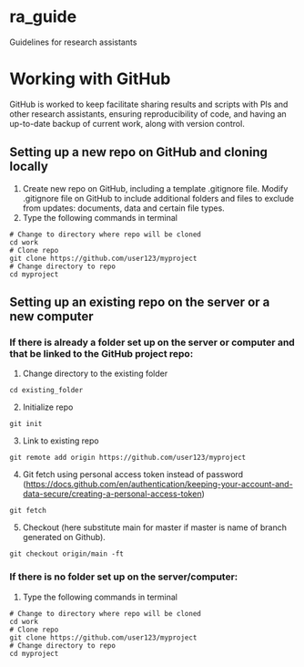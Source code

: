 # ra_guide
Guidelines for research assistants

# Working with GitHub
GitHub is worked to keep facilitate sharing results and scripts with PIs and other research assistants, ensuring reproducibility of code, and having an up-to-date backup of current work, along with version control.
## Setting up a new repo on GitHub and cloning locally
1. Create new repo on GitHub, including a template .gitignore file. Modify .gitignore file on GitHub to include additional folders and files to exclude from updates: documents, data and certain file types.
2. Type the following commands in terminal
```
# Change to directory where repo will be cloned
cd work	
# Clone repo
git clone https://github.com/user123/myproject
# Change directory to repo
cd myproject
``` 

## Setting up an existing repo on the server or a new computer
### If there is already a folder set up on the server or computer and that be linked to the GitHub project repo:
1. Change directory to the existing folder
```
cd existing_folder
``` 
2. Initialize repo
```
git init
``` 
3. Link to existing repo
```
git remote add origin https://github.com/user123/myproject
``` 
4. Git fetch using personal access token instead of password (https://docs.github.com/en/authentication/keeping-your-account-and-data-secure/creating-a-personal-access-token)
```
git fetch
``` 
5. Checkout (here substitute main for master if master is name of branch generated on Github).
```
git checkout origin/main -ft
``` 

### If there is no folder set up on the server/computer:
1. Type the following commands in terminal
```
# Change to directory where repo will be cloned
cd work	
# Clone repo
git clone https://github.com/user123/myproject
# Change directory to repo
cd myproject
``` 

  

